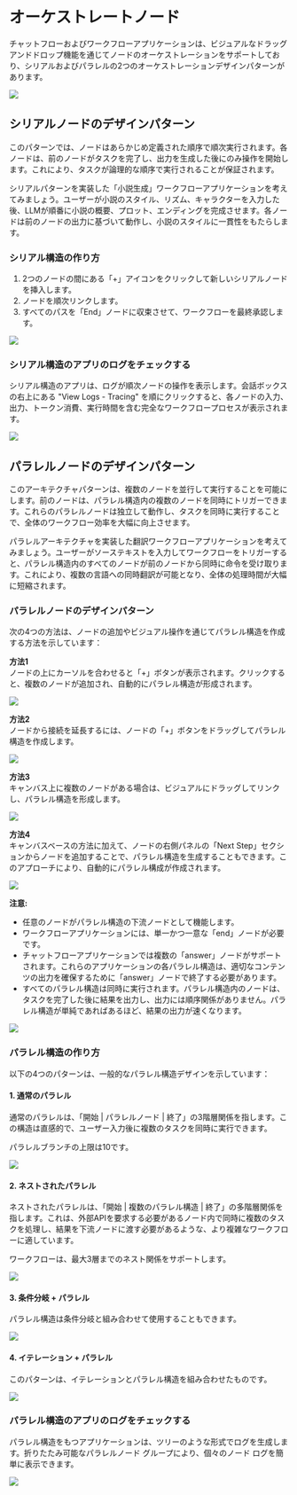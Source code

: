 # オーケストレートノード

チャットフローおよびワークフローアプリケーションは、ビジュアルなドラッグアンドドロップ機能を通じてノードのオーケストレーションをサポートしており、シリアルおよびパラレルの2つのオーケストレーションデザインパターンがあります。

![](../../../img/orchestrate-node.jpeg)

## シリアルノードのデザインパターン

このパターンでは、ノードはあらかじめ定義された順序で順次実行されます。各ノードは、前のノードがタスクを完了し、出力を生成した後にのみ操作を開始します。これにより、タスクが論理的な順序で実行されることが保証されます。

シリアルパターンを実装した「小説生成」ワークフローアプリケーションを考えてみましょう。ユーザーが小説のスタイル、リズム、キャラクターを入力した後、LLMが順番に小説の概要、プロット、エンディングを完成させます。各ノードは前のノードの出力に基づいて動作し、小説のスタイルに一貫性をもたらします。

### シリアル構造の作り方

1. 2つのノードの間にある「+」アイコンをクリックして新しいシリアルノードを挿入します。
2. ノードを順次リンクします。
3. すべてのパスを「End」ノードに収束させて、ワークフローを最終承認します。

![](../../../img/orchestrate-node-serial-design.png)

### シリアル構造のアプリのログをチェックする

シリアル構造のアプリは、ログが順次ノードの操作を表示します。会話ボックスの右上にある "View Logs - Tracing" を順にクリックすると、各ノードの入力、出力、トークン消費、実行時間を含む完全なワークフロープロセスが表示されます。

![](../../../img/viewing-serial-structure-app-logs.png)

## パラレルノードのデザインパターン

このアーキテクチャパターンは、複数のノードを並行して実行することを可能にします。前のノードは、パラレル構造内の複数のノードを同時にトリガーできます。これらのパラレルノードは独立して動作し、タスクを同時に実行することで、全体のワークフロー効率を大幅に向上させます。

パラレルアーキテクチャを実装した翻訳ワークフローアプリケーションを考えてみましょう。ユーザーがソーステキストを入力してワークフローをトリガーすると、パラレル構造内のすべてのノードが前のノードから同時に命令を受け取ります。これにより、複数の言語への同時翻訳が可能となり、全体の処理時間が大幅に短縮されます。

### パラレルノードのデザインパターン

次の4つの方法は、ノードの追加やビジュアル操作を通じてパラレル構造を作成する方法を示しています：

**方法1**  
ノードの上にカーソルを合わせると「+」ボタンが表示されます。クリックすると、複数のノードが追加され、自動的にパラレル構造が形成されます。

![](../../../img/orchestrate-node-parallel-design-method-1.png)

**方法2**  
ノードから接続を延長するには、ノードの「+」ボタンをドラッグしてパラレル構造を作成します。

![](../../../img/orchestrate-node-parallel-design-method-2.png)

**方法3**  
キャンバス上に複数のノードがある場合は、ビジュアルにドラッグしてリンクし、パラレル構造を形成します。

![](../../../img/orchestrate-node-parallel-design-method-3.png)

**方法4**  
キャンバスベースの方法に加えて、ノードの右側パネルの「Next Step」セクションからノードを追加することで、パラレル構造を生成することもできます。このアプローチにより、自動的にパラレル構成が作成されます。

![](../../../img/orchestrate-node-parallel-design-method-4.jpeg)

**注意:**
- 任意のノードがパラレル構造の下流ノードとして機能します。
- ワークフローアプリケーションには、単一かつ一意な「end」ノードが必要です。
- チャットフローアプリケーションでは複数の「answer」ノードがサポートされます。これらのアプリケーションの各パラレル構造は、適切なコンテンツの出力を確保するために「answer」ノードで終了する必要があります。
- すべてのパラレル構造は同時に実行されます。パラレル構造内のノードは、タスクを完了した後に結果を出力し、出力には順序関係がありません。パラレル構造が単純であればあるほど、結果の出力が速くなります。

![](../../../img/orchestrate-node-chatflow-multi-answer.png)

### パラレル構造の作り方

以下の4つのパターンは、一般的なパラレル構造デザインを示しています：

#### 1. 通常のパラレル

通常のパラレルは、「開始 | パラレルノード | 終了」の3階層関係を指します。この構造は直感的で、ユーザー入力後に複数のタスクを同時に実行できます。

パラレルブランチの上限は10です。

![](../../../img/orchestrate-node-simple-parallel.png)

#### 2. ネストされたパラレル

ネストされたパラレルは、「開始 | 複数のパラレル構造 | 終了」の多階層関係を指します。これは、外部APIを要求する必要があるノード内で同時に複数のタスクを処理し、結果を下流ノードに渡す必要があるような、より複雑なワークフローに適しています。

ワークフローは、最大3層までのネスト関係をサポートします。

![](../../../img/orchestrate-node-nested-parallel.png)

#### 3. 条件分岐 + パラレル

パラレル構造は条件分岐と組み合わせて使用することもできます。

![](../../../img/orchestrate-node-conditional-branch-parallel.png)

#### 4. イテレーション + パラレル

このパターンは、イテレーションとパラレル構造を組み合わせたものです。

![](../../../img/orchestrate-node-iteration-parallel.png)

### パラレル構造のアプリのログをチェックする

パラレル構造をもつアプリケーションは、ツリーのような形式でログを生成します。折りたたみ可能なパラレルノード グループにより、個々のノード ログを簡単に表示できます。

![](../../../img/orchestrate-node-parallel-logs.png)